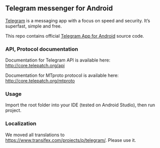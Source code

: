 ## Telegram messenger for Android

[Telegram](http://telepatch.org) is a messaging app with a focus on speed and security. It’s superfast, simple and free.

This repo contains official [Telegram App for Android](https://play.google.com/store/apps/details?id=org.telepatch.messenger) source code.

### API, Protocol documentation

Documentation for Telegram API is available here: http://core.telepatch.org/api

Documentation for MTproto protocol is available here: http://core.telepatch.org/mtproto

### Usage

Import the root folder into your IDE (tested on Android Studio), then run project.

### Localization

We moved all translations to https://www.transifex.com/projects/p/telegram/. Please use it.
